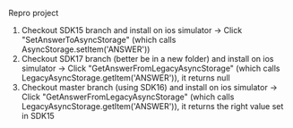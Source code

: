 ﻿Repro project
 
 1) Checkout SDK15 branch and install on ios simulator -> Click "SetAnswerToAsyncStorage" (which calls AsyncStorage.setItem('ANSWER'))
 2) Checkout SDK17 branch (better be in a new folder) and install on ios simulator -> Click "GetAnswerFromLegacyAsyncStorage" (which calls LegacyAsyncStorage.getItem('ANSWER')), it returns null
 3) Checkout master branch (using SDK16) and install on ios simulator -> Click "GetAnswerFromLegacyAsyncStorage" (which calls LegacyAsyncStorage.getItem('ANSWER')), it returns the right value set in SDK15
